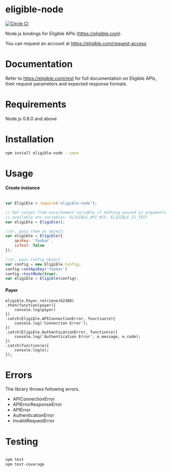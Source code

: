 # eligible-node

[![Circle CI](https://circleci.com/gh/eligible/eligible-node.svg?style=svg)](https://circleci.com/gh/eligible/eligible-node)

Node.js bindings for Eligible APIs (https://eligible.com).

You can request an account at https://eligible.com/request-access


Documentation
=============

Refer to https://eligible.com/rest for full documentation on Eligible APIs, their request parameters
and expected response formats.



Requirements
============

Node.js 0.8.0 and above


Installation
============


```sh
npm install eligible-node --save
```

Usage
=====

#### Create instance
```js

var Eligible = require('eligible-node');

// Get values from environment variable if nothing passed in arguments
// available env variables: ELIGIBLE_API_KEY, ELIGIBLE_IS_TEST
var eligible = Eligible(); 

//or, pass them as object:
var eligible = Eligible({
    apiKey: 'foobar',
    isTest: false
});

//or, pass Config object
var config = new Eligible.Config;
config->setApiKey('foobar')
config->testMode(true);
var eligible = Eligible(config); 

```

#### Payer
```
eligible.Payer.retrieve(62308)
.then(function(payer){
    console.log(payer)
})
.catch(Eligible.APIConnectionError, function(e){
    console.log('Connection Error');
})
.catch(Eligible.AuthenticationError, function(e){
    console.log('Authentication Error', e.message, e.code);
})
.catch(function(e){
    console.log(e);
});

```


Errors
=====
The library throws following errors.

- APIConnectionError
- APIErrorResponseError
- APIError
- AuthenticationError
- InvalidRequestError

Testing
======

```js

npm test
npm test-coverage

```